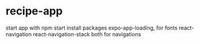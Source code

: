 # recipe-app

start app with npm start
install packages expo-app-loading, for fonts
react-navigation
react-navigation-stack both for navigations
